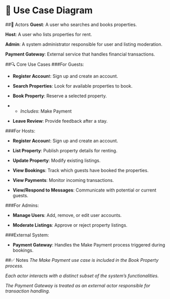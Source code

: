 # 🧾 Use Case Diagram

##👥 Actors
**Guest**: A user who searches and books properties.

**Host**: A user who lists properties for rent.

**Admin**: A system administrator responsible for user and listing moderation.

**Payment Gateway**: External service that handles financial transactions.

##🔍 Core Use Cases
###For Guests:
- **Register Accoun**t: Sign up and create an account.

- **Search Properties**: Look for available properties to book.

- **Book Property**: Reserve a selected property.

- - *Includes*: Make Payment

- **Leave Review**: Provide feedback after a stay.

###For Hosts:
- **Register Accoun**t: Sign up and create an account.

- **List Property**: Publish property details for renting.

- **Update Property**: Modify existing listings.

- **View Bookings**: Track which guests have booked the properties.

- **View Payments**: Monitor incoming transactions.

- **View/Respond to Messages**: Communicate with potential or current guests.

###For Admins:
- **Manage Users**: Add, remove, or edit user accounts.

- **Moderate Listings**: Approve or reject property listings.

###External System:
- **Payment Gateway**: Handles the Make Payment process triggered during bookings.

##✅ Notes
*The Make Payment use case is included in the Book Property process.*

*Each actor interacts with a distinct subset of the system’s functionalities.*

*The Payment Gateway is treated as an external actor responsible for transaction handling.*
